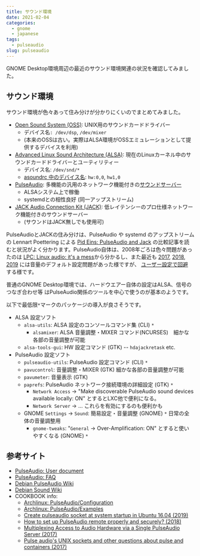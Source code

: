 ```yaml
---
title: サウンド環境
date: 2021-02-04
categories:
  - gnome
  - japanese
tags:
  - pulseaudio
slug: pulseaudio
---
```


GNOME Desktop環境周辺の最近のサウンド環境関連の状況を確認してみました。

## サウンド環境

サウンド環境が色々あって住み分けが分かりにくいのでまとめてみました。

* [Open Sound System (OSS)](https://en.wikipedia.org/wiki/Open_Sound_System):
  UNIX用のサウンドカードドライバー
  * デバイス名`: /dev/dsp`, `/dev/mixer`
  * (本来のOSSは古い。実際はALSA環境がOSSエミュレーションとして提供するデバイスを利用)
* [Advanced Linux Sound Architecture (ALSA)](https://en.wikipedia.org/wiki/Advanced_Linux_Sound_Architecture):
  現在のLinuxカーネル中のサウンドカードドライバーとユーティリティー
  * デバイス名: `/dev/snd/*`
  * [asoundrc 中のデバイス名](https://www.alsa-project.org/main/index.php/Asoundrc): `hw:0,0`, `hw1,0`
* [PulseAudio](https://en.wikipedia.org/wiki/PulseAudio):
  多機能の汎用のネットワーク機能付きの[サウンドサーバー](https://www.freedesktop.org/wiki/Software/PulseAudio/)
  * ALSAシステム上で稼働
  * systemdとの相性良好 (同一アップストリーム)
* [JACK Audio Connection Kit (JACK)](https://en.wikipedia.org/wiki/JACK_Audio_Connection_Kit):
  低レイテンシーのプロ仕様ネットワーク機能付きのサウンドサーバー
  * (サウンドはJACK無しでも使用可)

PulseAudioとJACKの住み分けは、PulseAudio や systemd のアップストリームの Lennart Poettering による
[Pid Eins: PulseAudio and Jack](http://0pointer.net/blog/projects/when-pa-and-when-not.html)
の比較記事を読むと状況がよく分かります。PulseAudio自体は、2008年ごろは色々問題があったのは
[LPC: Linux audio: it's a mess](https://lwn.net/Articles/299211/)から分かるし、また最近も
[2017](https://moral.net.au/writing/2017/07/23/pulseaudio/),
[2018](https://www.eigenmagic.com/2018/04/16/fixed-zoom-resets-pulseaudio-volume-to-max-with-flat-volumes/),
[2019](https://200ok.ch/posts/2019-05-20_disable_flatvolume_for_pulseaudio.html)
には音量のデフォルト設定問題があった様ですが、
[ユーザー設定で回避](https://wiki.debian.org/PulseAudio#Sound_level_is_low_or_suddenly_becomes_too_loud)
する様です。

普通のGNOME Desktop環境では、ハードウエアー自体の設定はALSA、信号のつなぎ合わせ等
はPulseAudio関係のツールを中心で使うのが基本のようです。

以下で最低限`*`マークのパッケージの導入が良さそうです。

* ALSA 設定ソフト
  * `alsa-utils`: ALSA 設定のコンソールコマンド集 (CLI) `*`
    * `alsamixer`: ALSA 音量調整・MIXER コマンド(NCURSES)　細かな各部の音量調整が可能
  * `alsa-tools-gui`: HW 設定コマンド (GTK) -- `hdajackretask` etc.
* PulseAudio 設定ソフト
  * `pulseaudio-utils`: PulseAudio 設定コマンド (CLI) `*`
  * `pavucontrol`: 音量調整・MIXER (GTK)  細かな各部の音量調整が可能
  * `pavumeter`: 音量表示 (GTK)
  * `paprefs`: PulseAudio ネットワーク接続環境の詳細設定 (GTK) `*`
    * `Network Access` -> "Make discoverable PulseAudio sound devices available
      locally: ON" とするとLXC他で便利になる。
    * `Network Server` -> ... これらを有効にするのも便利かも
  * GNOME `Settings` -> `Sound`: 簡易設定・音量調整 (GNOME) `*` 日常の全体の音量調整用
    * `gnome-tweaks`: "`General` -> Over-Amplification: ON" とすると使いやすくなる (GNOME) `*`

## 参考サイト

* [PulseAudio: User document](https://www.freedesktop.org/wiki/Software/PulseAudio/Documentation/User/)
* [PulseAudio: FAQ](https://www.freedesktop.org/wiki/Software/PulseAudio/FAQ/)
* [Debian PulseAudio Wiki](https://wiki.debian.org/PulseAudio)
* [Debian Sound Wiki](https://wiki.debian.org/Sound)
* COOKBOOK info:
  * [Archlinux: PulseAudio/Configuration](https://wiki.archlinux.org/index.php/PulseAudio/Configuration)
  * [Archlinux: PulseAudio/Examples](https://wiki.archlinux.org/index.php/PulseAudio/Examples)
  * [Create pulseaudio socket at system startup in Ubuntu 16.04 (2019)](https://askubuntu.com/questions/1123375/create-pulseaudio-socket-at-system-startup-in-ubuntu-16-04)
  * [How to set up PulseAudio remote properly and securely? (2018)](https://unix.stackexchange.com/questions/470961/how-to-set-up-pulseaudio-remote-properly-and-securely)
  * [Multiplexing Access to Audio Hardware via a Single PulseAudio Server (2017)](https://gist.github.com/Earnestly/4acc782087c0a9d9db58)
  * [Pulse audio's UNIX sockets and other questions about pulse and containers (2017)](https://lists.freedesktop.org/archives/pulseaudio-discuss/2017-February/027580.html)

<!-- vim: se ai tw=79: -->
